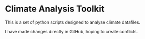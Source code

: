 # Climate Analysis Toolkit

This is a set of python scripts designed to analyse climate datafiles.
 
I have made changes directly in GitHub, hoping to create conflicts.
